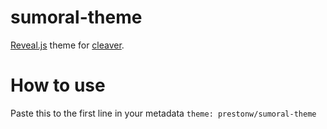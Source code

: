 sumoral-theme
================

[Reveal.js](https://github.com/hakimel/reveal.js/) theme for [cleaver](https://github.com/jdan/cleaver).

How to use
================
Paste this to the first line in your metadata 
`theme: prestonw/sumoral-theme`

